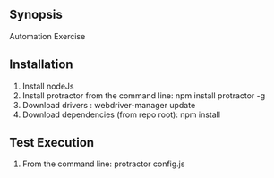 ## Synopsis
Automation Exercise

## Installation

1. Install nodeJs
2. Install protractor from the command line: npm install protractor -g
3. Download drivers : webdriver-manager update
4. Download dependencies (from repo root): npm install

## Test Execution
1. From the command line: protractor config.js


